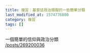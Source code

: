 ```yaml
---
title: 複習：基督徒政治順服的一些簡單分類
last_modified_at: 1574776800
category: 複習
tags: []
---
```


<p>一個簡單的信仰與政治分類<br/>
<a href="/posts/269200036" target="_blank">/posts/269200036</a></p>
<p> </p>
